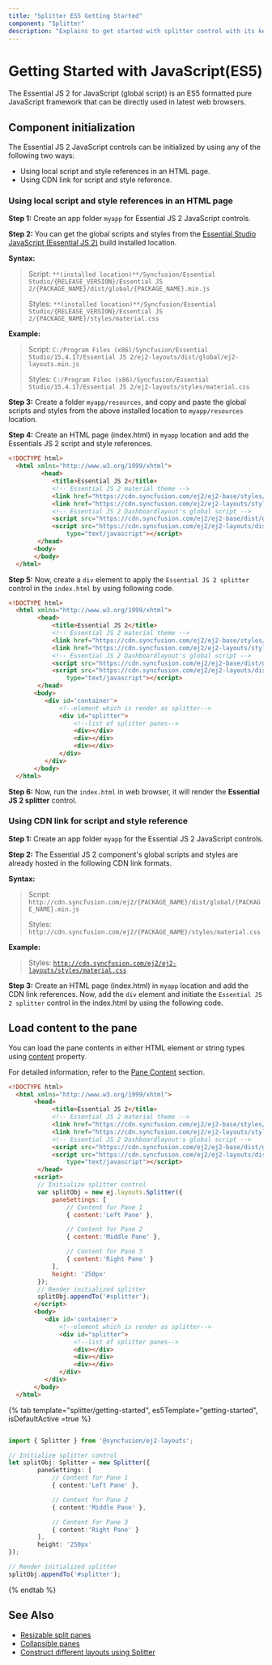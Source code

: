 ```yaml
---
title: "Splitter ES5 Getting Started"
component: "Splitter"
description: "Explains to get started with splitter control with its key features such as resizable,validation and nested splitter, etc."
---
```


# Getting Started with JavaScript(ES5)

The Essential JS 2 for JavaScript (global script) is an ES5 formatted pure JavaScript framework that can be directly used in latest web browsers.

## Component initialization

The Essential JS 2 JavaScript controls can be initialized by using any of the following two ways:

* Using local script and style references in an HTML page.
* Using CDN link for script and style reference.

### Using local script and style references in an HTML page

**Step 1:** Create an app folder `myapp` for Essential JS 2 JavaScript controls.

**Step 2:** You can get the global scripts and styles from the [Essential Studio JavaScript (Essential JS 2)](https://www.syncfusion.com/downloads/essential-js2) build installed location.

**Syntax:**
> Script: `**(installed location)**/Syncfusion/Essential Studio/{RELEASE_VERSION}/Essential JS 2/{PACKAGE_NAME}/dist/global/{PACKAGE_NAME}.min.js`
>
> Styles: `**(installed location)**/Syncfusion/Essential Studio/{RELEASE_VERSION}/Essential JS 2/{PACKAGE_NAME}/styles/material.css`

**Example:**

> Script: `C:/Program Files (x86)/Syncfusion/Essential Studio/15.4.17/Essential JS 2/ej2-layouts/dist/global/ej2-layouts.min.js`
>
> Styles: `C:/Program Files (x86)/Syncfusion/Essential Studio/15.4.17/Essential JS 2/ej2-layouts/styles/material.css`

**Step 3:** Create a folder `myapp/resources`, and copy and paste the global scripts and styles from the above installed location to `myapp/resources` location.

**Step 4:** Create an HTML page (index.html) in `myapp` location and add the Essentials JS 2 script and style references.

```html
<!DOCTYPE html>
  <html xmlns="http://www.w3.org/1999/xhtml">
         <head>
            <title>Essential JS 2</title>
            <!-- Essential JS 2 material theme -->
            <link href="https://cdn.syncfusion.com/ej2/ej2-base/styles/material.css" rel="stylesheet" type="text/css" />
            <link href="https://cdn.syncfusion.com/ej2/ej2-layouts/styles/material.css" rel="stylesheet" type="text/css" />
            <!-- Essential JS 2 Dashboardlayout's global script -->
            <script src="https://cdn.syncfusion.com/ej2/ej2-base/dist/global/ej2-base.min.js" type="text/javascript"></script>
            <script src="https://cdn.syncfusion.com/ej2/ej2-layouts/dist/global/ej2-layouts.min.js"
                type="text/javascript"></script>
        </head>
       <body>
       </body>
  </html>
```

**Step 5:** Now, create a `div` element to apply the `Essential JS 2 splitter` control in the `index.html` by using following code.

```html
<!DOCTYPE html>
  <html xmlns="http://www.w3.org/1999/xhtml">
        <head>
            <title>Essential JS 2</title>
            <!-- Essential JS 2 material theme -->
            <link href="https://cdn.syncfusion.com/ej2/ej2-base/styles/material.css" rel="stylesheet" type="text/css" />
            <link href="https://cdn.syncfusion.com/ej2/ej2-layouts/styles/material.css" rel="stylesheet" type="text/css" />
            <!-- Essential JS 2 Dashboardlayout's global script -->
            <script src="https://cdn.syncfusion.com/ej2/ej2-base/dist/global/ej2-base.min.js" type="text/javascript"></script>
            <script src="https://cdn.syncfusion.com/ej2/ej2-layouts/dist/global/ej2-layouts.min.js"
                type="text/javascript"></script>
        </head>
       <body>
          <div id='container'>
              <!--element which is render as splitter-->
              <div id="splitter">
                  <!--list of splitter panes-->
                  <div></div>
                  <div></div>
                  <div></div>
              </div>
          </div>
       </body>
  </html>
```

**Step 6:** Now, run the `index.html` in web browser, it will render the **Essential JS 2 splitter** control.

### Using CDN link for script and style reference

**Step 1:** Create an app folder `myapp` for the Essential JS 2 JavaScript controls.

**Step 2:** The Essential JS 2 component's global scripts and styles are already hosted in the following CDN link formats.

**Syntax:**
> Script: `http://cdn.syncfusion.com/ej2/{PACKAGE_NAME}/dist/global/{PACKAGE_NAME}.min.js`
>
> Styles: `http://cdn.syncfusion.com/ej2/{PACKAGE_NAME}/styles/material.css`

**Example:**
> Styles: [`http://cdn.syncfusion.com/ej2/ej2-layouts/styles/material.css`](http://cdn.syncfusion.com/ej2/ej2-layouts/styles/material.css)

**Step 3:** Create an HTML page (index.html) in `myapp` location and add the CDN link references. Now, add the `div` element and initiate the `Essential JS 2 splitter` control in the index.html by using the following code.

## Load content to the pane

You can load the pane contents in either HTML element or string types using [content](../api/splitter/paneProperties/#content) property.

For detailed information, refer to the [Pane Content](./pane-content/) section.

```html
<!DOCTYPE html>
  <html xmlns="http://www.w3.org/1999/xhtml">
       <head>
            <title>Essential JS 2</title>
            <!-- Essential JS 2 material theme -->
            <link href="https://cdn.syncfusion.com/ej2/ej2-base/styles/material.css" rel="stylesheet" type="text/css" />
            <link href="https://cdn.syncfusion.com/ej2/ej2-layouts/styles/material.css" rel="stylesheet" type="text/css" />
            <!-- Essential JS 2 Dashboardlayout's global script -->
            <script src="https://cdn.syncfusion.com/ej2/ej2-base/dist/global/ej2-base.min.js" type="text/javascript"></script>
            <script src="https://cdn.syncfusion.com/ej2/ej2-layouts/dist/global/ej2-layouts.min.js"
                type="text/javascript"></script>
        </head>
       <script>
        // Initialize splitter control
        var splitObj = new ej.layouts.Splitter({
            paneSettings: [
                // Content for Pane 1
                { content:'Left Pane' },

                // Content for Pane 2
                { content:'Middle Pane' },

                // Content for Pane 3
                { content:'Right Pane' }
            ],
            height: '250px'
        });
        // Render initialized splitter
        splitObj.appendTo('#splitter');
       </script>
       <body>
          <div id='container'>
              <!--element which is render as splitter-->
              <div id="splitter">
                  <!--list of splitter panes-->
                  <div></div>
                  <div></div>
                  <div></div>
              </div>
          </div>
       </body>
  </html>

```

{% tab template="splitter/getting-started", es5Template="getting-started", isDefaultActive =true %}

```typescript

import { Splitter } from '@syncfusion/ej2-layouts';

// Initialize splitter control
let splitObj: Splitter = new Splitter({
        paneSettings: [
            // Content for Pane 1
            { content:'Left Pane' },

            // Content for Pane 2
            { content:'Middle Pane' },

            // Content for Pane 3
            { content:'Right Pane' }
        ],
        height: '250px'
});

// Render initialized splitter
splitObj.appendTo('#splitter');


```

{% endtab %}

## See Also

* [Resizable split panes](./resizing/)
* [Collapsible panes](./expand-and-collapse/)
* [Construct different layouts using Splitter](./es5-different-layouts/)